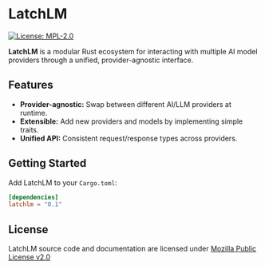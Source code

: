 # LatchLM

[![License: MPL-2.0](https://img.shields.io/badge/License-MPL_2.0-brightgreen.svg)](https://mozilla.org/MPL/2.0/)

**LatchLM** is a modular Rust ecosystem for interacting with multiple AI model providers through a unified, provider-agnostic interface.

## Features

- **Provider-agnostic:** Swap between different AI/LLM providers at runtime.
- **Extensible:** Add new providers and models by implementing simple traits.
- **Unified API:** Consistent request/response types across providers.

## Getting Started

Add LatchLM to your `Cargo.toml`:

```toml
[dependencies]
latchlm = "0.1"
```

## License

LatchLM source code and documentation are licensed under [Mozilla Public License v2.0](./LICENSE.md)
